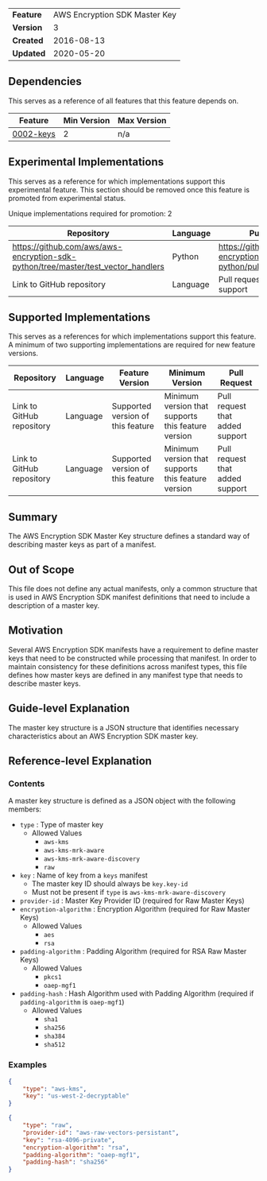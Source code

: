 
|           |                              |
|:----------|:-----------------------------|
|__Feature__|AWS Encryption SDK Master Key |
|__Version__|3                             |
|__Created__|2016-08-13                    |
|__Updated__|2020-05-20                    |

## Dependencies

This serves as a reference of all features that this feature depends on.

| Feature                                             | Min Version | Max Version |
|-----------------------------------------------------|-------------|-------------|
| [0002-keys](./0002-keys.md)                         | 2           | n/a         |

## Experimental Implementations

This serves as a reference for which implementations support this experimental feature. This
section should be removed once this feature is promoted from experimental status.

Unique implementations required for promotion: 2

| Repository                                                                         | Language | Pull Request                                             |
|------------------------------------------------------------------------------------|----------|----------------------------------------------------------|
| https://github.com/aws/aws-encryption-sdk-python/tree/master/test_vector_handlers  | Python   | https://github.com/aws/aws-encryption-sdk-python/pull/63 |
| Link to GitHub repository                                                          | Language | Pull request that added support                          |

## Supported Implementations

This serves as a references for which implementations support this feature. A minimum of two supporting implementations
are required for new feature versions.

| Repository                | Language | Feature Version                   | Minimum Version                                    | Pull Request                    |
|---------------------------|----------|-----------------------------------|----------------------------------------------------|---------------------------------|
| Link to GitHub repository | Language | Supported version of this feature | Minimum version that supports this feature version | Pull request that added support |
| Link to GitHub repository | Language | Supported version of this feature | Minimum version that supports this feature version | Pull request that added support |

## Summary

The AWS Encryption SDK Master Key structure defines a standard way of describing master keys
as part of a manifest.

## Out of Scope

This file does not define any actual manifests, only a common structure that is used in AWS
Encryption SDK manifest definitions that need to include a description of a master key.

## Motivation

Several AWS Encryption SDK manifests have a requirement to define master keys that need to
be constructed while processing that manifest. In order to maintain consistency for these
definitions across manifest types, this file defines how master keys are defined in any
manifest type that needs to describe master keys.

## Guide-level Explanation

The master key structure is a JSON structure that identifies necessary characteristics
about an AWS Encryption SDK master key.

## Reference-level Explanation

### Contents

A master key structure is defined as a JSON object with the following members:

* `type` : Type of master key
    * Allowed Values
        * `aws-kms`
        * `aws-kms-mrk-aware`
        * `aws-kms-mrk-aware-discovery`
        * `raw`
* `key` : Name of key from a `keys` manifest
    * The master key ID should always be `key.key-id`
    * Must not be present if `type` is `aws-kms-mrk-aware-discovery`
* `provider-id` : Master Key Provider ID (required for Raw Master Keys)
* `encryption-algorithm` : Encryption Algorithm (required for Raw Master Keys)
    * Allowed Values
        * `aes`
        * `rsa`
* `padding-algorithm` : Padding Algorithm (required for RSA Raw Master Keys)
    * Allowed Values
        * `pkcs1`
        * `oaep-mgf1`
* `padding-hash` : Hash Algorithm used with Padding Algorithm (required if `padding-algorithm` is `oaep-mgf1`)
    * Allowed Values
        * `sha1`
        * `sha256`
        * `sha384`
        * `sha512`

### Examples

```json
{
    "type": "aws-kms",
    "key": "us-west-2-decryptable"
}
```

```json
{
    "type": "raw",
    "provider-id": "aws-raw-vectors-persistant",
    "key": "rsa-4096-private",
    "encryption-algorithm": "rsa",
    "padding-algorithm": "oaep-mgf1",
    "padding-hash": "sha256"
}
```
